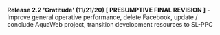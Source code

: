 <b>Release 2.2 'Gratitude' (11/21/20) [ PRESUMPTIVE FINAL REVISION ]</b> - Improve general operative performance, delete Facebook, update / conclude AquaWeb project, transition development resources to SL-PPC
